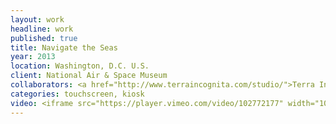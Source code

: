 ```yaml
---
layout: work
headline: work
published: true
title: Navigate the Seas
year: 2013
location: Washington, D.C. U.S.
client: National Air & Space Museum
collaborators: <a href="http://www.terraincognita.com/studio/">Terra Incognita</a>, <a href="http://zachdoe.com/work/about">Zach Doe</a>
categories: touchscreen, kiosk
video: <iframe src="https://player.vimeo.com/video/102772177" width="1024" height="576" frameborder="0" webkitallowfullscreen mozallowfullscreen allowfullscreen></iframe>
---
```


